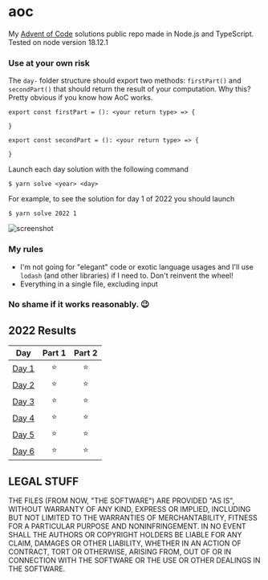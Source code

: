 # aoc

My [Advent of Code](https://adventofcode.com/) solutions public repo made in Node.js and TypeScript. Tested on node version 18.12.1

### Use at your own risk

The `day-` folder structure should export two methods: `firstPart()` and `secondPart()` that should return the result of your computation. Why this? Pretty obvious if you know how AoC works.

```
export const firstPart = (): <your return type> => {

}

export const secondPart = (): <your return type> => {

}
```

Launch each day solution with the following command

```
$ yarn solve <year> <day>
```

For example, to see the solution for day 1 of 2022 you should launch

```
$ yarn solve 2022 1
```

![screenshot](https://i.imgur.com/5O25uXH.png)

### My rules

- I'm not going for "elegant" code or exotic language usages and I'll use `lodash` (and other libraries) if I need to. Don't reinvent the wheel!
- Everything in a single file, excluding input

### No shame if it works reasonably. 😉

<!--- advent_readme_stars table --->
## 2022 Results

| Day | Part 1 | Part 2 |
| :---: | :---: | :---: |
| [Day 1](https://adventofcode.com/2022/day/1) | ⭐ | ⭐ |
| [Day 2](https://adventofcode.com/2022/day/2) | ⭐ | ⭐ |
| [Day 3](https://adventofcode.com/2022/day/3) | ⭐ | ⭐ |
| [Day 4](https://adventofcode.com/2022/day/4) | ⭐ | ⭐ |
| [Day 5](https://adventofcode.com/2022/day/5) | ⭐ | ⭐ |
| [Day 6](https://adventofcode.com/2022/day/6) | ⭐ | ⭐ |
<!--- advent_readme_stars table --->

## LEGAL STUFF

THE FILES (FROM NOW, "THE SOFTWARE") ARE PROVIDED "AS IS", WITHOUT WARRANTY OF ANY KIND, EXPRESS OR IMPLIED, INCLUDING BUT NOT LIMITED TO THE WARRANTIES OF MERCHANTABILITY, FITNESS FOR A PARTICULAR PURPOSE AND NONINFRINGEMENT. IN NO EVENT SHALL THE AUTHORS OR COPYRIGHT HOLDERS BE LIABLE FOR ANY CLAIM, DAMAGES OR OTHER LIABILITY, WHETHER IN AN ACTION OF CONTRACT, TORT OR OTHERWISE, ARISING FROM, OUT OF OR IN CONNECTION WITH THE SOFTWARE OR THE USE OR OTHER DEALINGS IN THE SOFTWARE.
